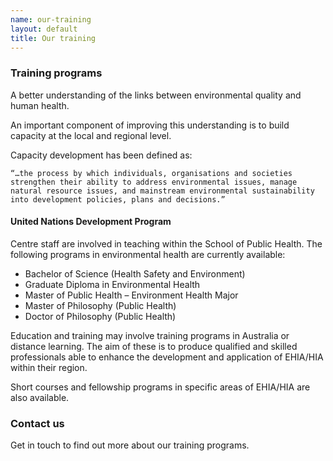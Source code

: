 ```yaml
---
name: our-training
layout: default
title: Our training
---
```


### Training programs

A better understanding of the links between environmental quality and human health.

An important component of improving this understanding is to build capacity at the local and regional level.

Capacity development has been defined as:

    “…the process by which individuals, organisations and societies strengthen their ability to address environmental issues, manage natural resource issues, and mainstream environmental sustainability into development policies, plans and decisions.”

#### United Nations Development Program

Centre staff are involved in teaching within the School of Public Health.  The following programs in environmental health are currently available:

- Bachelor of Science (Health Safety and Environment) 
- Graduate Diploma in Environmental Health
- Master of Public Health – Environment Health Major
- Master of Philosophy (Public Health)
- Doctor of Philosophy (Public Health)

Education and training may involve training programs in Australia or distance learning.  The aim of these is to produce qualified and skilled professionals able to enhance the development and application of EHIA/HIA within their region.

Short courses and fellowship programs in specific areas of EHIA/HIA are also available.

### Contact us

Get in touch to find out more about our training programs.
